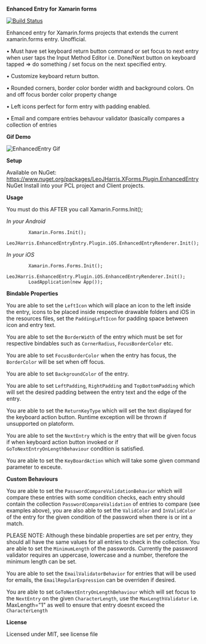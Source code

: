 **Enhanced Entry for Xamarin forms**

[![Build Status](https://www.bitrise.io/app/7f1dafa3432c4b0f/status.svg?token=q5DIlKQd3GcOeNAipGvxKQ&branch=master)](https://www.bitrise.io/app/7f1dafa3432c4b0f)

Enhanced entry for Xamarin.forms projects that extends the current xamarin.forms entry. Unofficial. 

• Must have set keyboard return button command or set focus to next entry when user taps the Input Method Editor i.e. Done/Next button on keyboard tapped => do something / set focus on the next specified entry. 

• Customize keyboard return button. 

• Rounded corners, border color border width and background colors. On and off focus border color property change 

• Left icons perfect for form entry with padding enabled.

• Email and compare entries behavour validator (basically compares a collection of entries

**Gif Demo**

![EnhancedEntry Gif](https://github.com/LeoJHarris/EnhancedEntry/blob/master/gif.gif)

**Setup**

Available on NuGet: https://www.nuget.org/packages/LeoJHarris.XForms.Plugin.EnhancedEntry NuGet Install into your PCL project and Client projects.

**Usage**

You must do this AFTER you call Xamarin.Forms.Init();

_In your Android_

            Xamarin.Forms.Init();
            LeoJHarris.EnhancedEntryEntry.Plugin.iOS.EnhancedEntryRenderer.Init();

_In your iOS_

            Xamarin.Forms.Forms.Init(); 
            LeoJHarris.EnhancedEntry.Plugin.iOS.EnhancedEntryRenderer.Init();
            LoadApplication(new App());
            
**Bindable Properties**

You are able to set the `LeftIcon` which will place an icon to the left inside the entry, icons to be placed inside respective drawable folders and iOS in the resources files, set the `PaddingLeftIcon` for padding space between icon and entry text.

You are able to set the `BorderWidth` of the entry which must be set for respective bindables such as `CornerRadius`, `FocusBorderColor` etc.

You are able to set `FocusBorderColor` when the entry has focus, the `BorderColor` will be set when off focus.

You are able to set `BackgroundColor` of the entry.

You are able to set `LeftPadding`, `RightPadding` and `TopBottomPadding` which will set the desired padding between the entry text and the edge of the entry.

You are able to set the `ReturnKeyType` which will set the text displayed for the keyboard action button. Runtime exception will be thrown if unsupported on platoform.

You are able to set the `NextEntry` which is the entry that will be given focus if when keyboard action button invoked or if `GoToNextEntryOnLengthBehaviour` condition is satisfied.

You are able to set the `KeyBoardAction` which will take some given command parameter to exceute.

**Custom Behaviours** 

You are able to set the `PasswordCompareValidationBehavior` which will compare these entries with some condition checks, each entry should contain the collection `PasswordCompareValidation` of entries to compare (see examples above), you are also able to set the `ValidColor` and `InValidColor` of the entry for the given condition of the password when there is or int a match. 

PLEASE NOTE: Although these bindable properties are set per entry, they should all have the same values for all entries to check in the collection. You are able to set the `MinimumLength` of the passwords. Currently the password validator requires an uppercase, lowercase and a number, therefore the minimum length can be set.

You are able to set the `EmailValidatorBehavior` for entries that will be used for emails, the `EmailRegularExpression` can be overriden if desired.

You are able to set `GoToNextEntryOnLengthBehaviour` which will set focus to the `NextEntry` on the given `CharacterLength`, use the `MaxLengthValidator` i.e. MaxLength="1" as well to ensure that entry doesnt exceed the `CharacterLength`

**License**

Licensed under MIT, see license file
